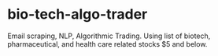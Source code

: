# bio-tech-algo-trader
Email scraping, NLP, Algorithmic Trading. Using list of biotech, pharmaceutical, and health care related stocks $5 and below. 
